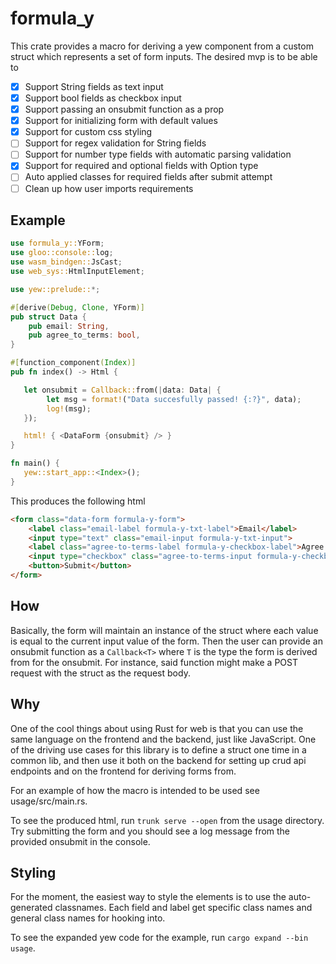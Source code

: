 # formula_y

This crate provides a macro for deriving a yew component from a custom struct which represents
a set of form inputs. The desired mvp is to be able to

- [x] Support String fields as text input
- [x] Support bool fields as checkbox input
- [x] Support passing an onsubmit function as a prop
- [x] Support for initializing form with default values
- [x] Support for custom css styling
- [ ] Support for regex validation for String fields
- [ ] Support for number type fields with automatic parsing validation
- [x] Support for required and optional fields with Option type
- [ ] Auto applied classes for required fields after submit attempt
- [ ] Clean up how user imports requirements

## Example
```rust
use formula_y::YForm;
use gloo::console::log;
use wasm_bindgen::JsCast;
use web_sys::HtmlInputElement;

use yew::prelude::*;

#[derive(Debug, Clone, YForm)]
pub struct Data {
    pub email: String,
    pub agree_to_terms: bool,
}

#[function_component(Index)]
pub fn index() -> Html {

   let onsubmit = Callback::from(|data: Data| {
        let msg = format!("Data succesfully passed! {:?}", data);
        log!(msg);
   });

   html! { <DataForm {onsubmit} /> }
}

fn main() {
   yew::start_app::<Index>();
}
```

This produces the following html
```html
<form class="data-form formula-y-form">
    <label class="email-label formula-y-txt-label">Email</label>
    <input type="text" class="email-input formula-y-txt-input">
    <label class="agree-to-terms-label formula-y-checkbox-label">Agree To Terms</label>
    <input type="checkbox" class="agree-to-terms-input formula-y-checkbox">
    <button>Submit</button>
</form>
```

## How
Basically, the form will maintain an instance of the struct where each value is equal to the current input
value of the form. Then the user can provide an onsubmit function as a `Callback<T>` where `T`
is the type the form is derived from for the onsubmit. For instance,
said function might make a POST request with the struct as the request body.


## Why
One of the cool things about using Rust for web is that you can use the same language on the frontend and
the backend, just like JavaScript. One of the driving use cases for this library is to define a struct one time in a
common lib, and then use it both on the backend for setting up crud api endpoints and on the frontend for
deriving forms from.

For an example of how the macro is intended to be used see usage/src/main.rs.

To see the produced
html, run `trunk serve --open` from the usage directory. Try submitting the form and you should see a log message from the provided onsubmit
in the console.

## Styling
For the moment, the easiest way to style the elements is to use the auto-generated classnames. Each field and label get specific class
names and general class names for hooking into.

To see the expanded yew code for the example, run `cargo expand --bin usage`.
